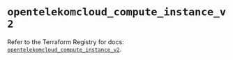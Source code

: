 # `opentelekomcloud_compute_instance_v2`

Refer to the Terraform Registry for docs: [`opentelekomcloud_compute_instance_v2`](https://registry.terraform.io/providers/opentelekomcloud/opentelekomcloud/1.36.49/docs/resources/compute_instance_v2).
